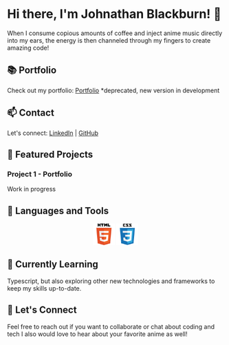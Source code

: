 # Hi there, I'm Johnathan Blackburn! 👋
When I consume copious amounts of coffee and inject anime music directly into my ears, the energy is then channeled through my fingers to create amazing code!

## 📚 Portfolio
Check out my portfolio: [Portfolio](https://cocodes.github.io/) *deprecated, new version in development

## 📫 Contact
Let's connect: [LinkedIn](https://www.linkedin.com/in/jhblackburn/) | [GitHub](https://github.com/cocodes)

## 🚀 Featured Projects
### Project 1 - Portfolio
Work in progress

## 🔧 Languages and Tools
<div align="center">
  <img src="https://raw.githubusercontent.com/github/explore/80688e429a7d4ef2fca1e82350fe8e3517d3494d/topics/html/html.png" alt="HTML" width="50"/>
  <img src="https://raw.githubusercontent.com/github/explore/80688e429a7d4ef2fca1e82350fe8e3517d3494d/topics/css/css.png" alt="CSS" width="50"/>
</div>

## 🌱 Currently Learning
Typescript, but also exploring other new technologies and frameworks to keep my skills up-to-date.

## 💬 Let's Connect
Feel free to reach out if you want to collaborate or chat about coding and tech
I also would love to hear about your favorite anime as well!
